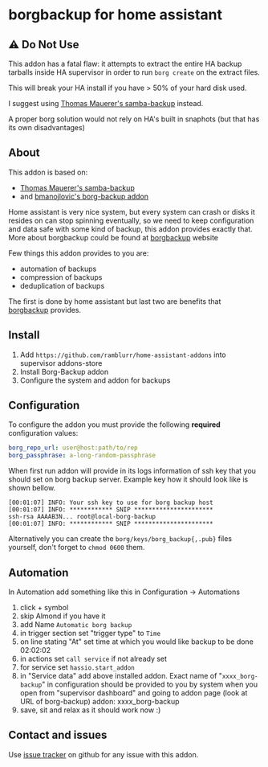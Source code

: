 # borgbackup for home assistant

## ⚠️ Do Not Use

This addon has a fatal flaw: it attempts to extract the entire HA backup
tarballs inside HA supervisor in order to run `borg create` on the extract
files.

This will break your HA install if you have > 50% of your hard disk used.

I suggest using [Thomas Mauerer's
samba-backup](https://github.com/thomasmauerer/hassio-addons/tree/master/samba-backup)
instead.

A proper borg solution would not rely on HA's built in snaphots (but that has
its own disadvantages)

## About

This addon is based on:

* [Thomas Mauerer's samba-backup](https://github.com/thomasmauerer/hassio-addons/tree/master/samba-backup)
* and [bmanojlovic's borg-backup addon](https://github.com/bmanojlovic/home-assistant-borg-backup)

Home assistant is very nice system, but every system can crash or disks it
resides on can stop spinning eventually, so we need to keep configuration and
data safe with some kind of backup, this addon provides exactly that. More
about borgbackup could be found at [borgbackup](https://www.borgbackup.org/)
website

Few things this addon provides to you are:

* automation of backups
* compression of backups
* deduplication of backups

The first is done by home assistant but last two are benefits that
[borgbackup](https://www.borgbackup.org/) provides.

## Install

1) Add `https://github.com/ramblurr/home-assistant-addons` into supervisor
   addons-store
2) Install Borg-Backup addon
3) Configure the system and addon for backups

## Configuration

To configure the addon you must provide the following **required** configuration
values:

```yaml
borg_repo_url: user@host:path/to/rep
borg_passphrase: a-long-random-passphrase
```

When first run addon will provide in its logs information of ssh key that you
should set on borg backup server. Example key how it should look like is shown
bellow.

```console
[00:01:07] INFO: Your ssh key to use for borg backup host
[00:01:07] INFO: ************ SNIP **********************
ssh-rsa AAAAB3N... root@local-borg-backup
[00:01:07] INFO: ************ SNIP **********************
```

Alternatively you can create the `borg/keys/borg_backup{,.pub}` files yourself,
don't forget to `chmod 0600` them.

## Automation

In Automation add something like this in Configuration -> Automations

1) click + symbol
2) skip Almond if you have it
3) add Name `Automatic borg backup`
4) in trigger section set "trigger type" to `Time`
5) on line stating "At" set time at which you would like backup to be done
    02:02:02
6) in actions set `call service` if not already set
7) for service set `hassio.start_addon`
8) in "Service data" add above installed addon. Exact name of
   "`xxxx_borg-backup`" in configuration should be provided to you by system when
   you open from "supervisor dashboard" and going to addon page (look at URL of
   borg-backup)
    addon: xxxx_borg-backup
9) save, sit and relax as it should work now :)

## Contact and issues

Use [issue
tracker](https://github.com/bmanojlovic/home-assistant-borg-backup/issues) on
github for any issue with this addon.
